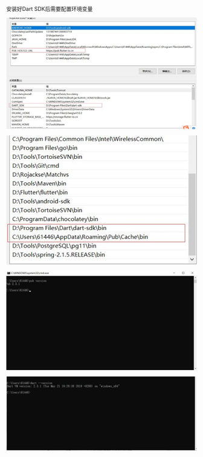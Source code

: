 安装好Dart SDK后需要配置环境变量

![123](https://github.com/dart4flutter/JaguarLearning/blob/master/Jaguar/doc/Jaguar-1.jpg)



![123](https://github.com/dart4flutter/JaguarLearning/blob/master/Jaguar/doc/Jaguar-2.jpg)



![123](https://github.com/dart4flutter/JaguarLearning/blob/master/Jaguar/doc/Jaguar-3.jpg)



![123](https://github.com/dart4flutter/JaguarLearning/blob/master/Jaguar/doc/Jaguar-4.jpg)


